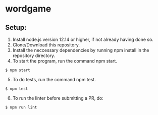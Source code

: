 # wordgame
## Setup:
1. Install node.js version 12.14 or higher, if not already having done so.
2. Clone/Download this repository.
3. Install the neccessary dependencies by running npm install in the repository directory.
4. To start the program, run the command npm start.
```filler
$ npm start
```
5. To do tests, run the command npm test.
```filler
$ npm test
```
6. To run the linter before submitting a PR, do:
```filler
$ npm run lint
```

